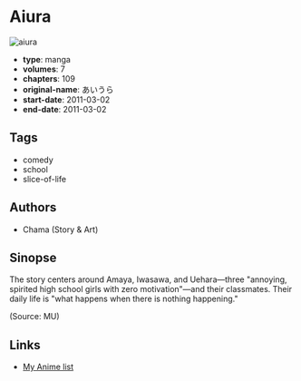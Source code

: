 # Aiura

![aiura](https://cdn.myanimelist.net/images/manga/2/139507.jpg)

-   **type**: manga
-   **volumes**: 7
-   **chapters**: 109
-   **original-name**: あいうら
-   **start-date**: 2011-03-02
-   **end-date**: 2011-03-02

## Tags

-   comedy
-   school
-   slice-of-life

## Authors

-   Chama (Story & Art)

## Sinopse

The story centers around Amaya, Iwasawa, and Uehara—three "annoying, spirited high school girls with zero motivation"—and their classmates. Their daily life is "what happens when there is nothing happening."

(Source: MU)

## Links

-   [My Anime list](https://myanimelist.net/manga/45980/Aiura)
